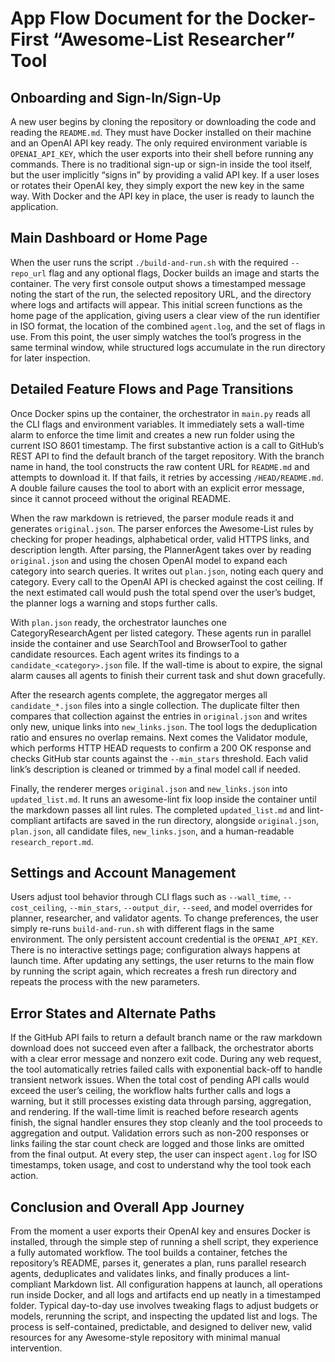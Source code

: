 # App Flow Document for the Docker-First “Awesome-List Researcher” Tool

## Onboarding and Sign-In/Sign-Up
A new user begins by cloning the repository or downloading the code and reading the `README.md`. They must have Docker installed on their machine and an OpenAI API key ready. The only required environment variable is `OPENAI_API_KEY`, which the user exports into their shell before running any commands. There is no traditional sign-up or sign-in inside the tool itself, but the user implicitly “signs in” by providing a valid API key. If a user loses or rotates their OpenAI key, they simply export the new key in the same way. With Docker and the API key in place, the user is ready to launch the application.

## Main Dashboard or Home Page
When the user runs the script `./build-and-run.sh` with the required `--repo_url` flag and any optional flags, Docker builds an image and starts the container. The very first console output shows a timestamped message noting the start of the run, the selected repository URL, and the directory where logs and artifacts will appear. This initial screen functions as the home page of the application, giving users a clear view of the run identifier in ISO format, the location of the combined `agent.log`, and the set of flags in use. From this point, the user simply watches the tool’s progress in the same terminal window, while structured logs accumulate in the run directory for later inspection.

## Detailed Feature Flows and Page Transitions
Once Docker spins up the container, the orchestrator in `main.py` reads all the CLI flags and environment variables. It immediately sets a wall-time alarm to enforce the time limit and creates a new run folder using the current ISO 8601 timestamp. The first substantive action is a call to GitHub’s REST API to find the default branch of the target repository. With the branch name in hand, the tool constructs the raw content URL for `README.md` and attempts to download it. If that fails, it retries by accessing `/HEAD/README.md`. A double failure causes the tool to abort with an explicit error message, since it cannot proceed without the original README.

When the raw markdown is retrieved, the parser module reads it and generates `original.json`. The parser enforces the Awesome-List rules by checking for proper headings, alphabetical order, valid HTTPS links, and description length. After parsing, the PlannerAgent takes over by reading `original.json` and using the chosen OpenAI model to expand each category into search queries. It writes out `plan.json`, noting each query and category. Every call to the OpenAI API is checked against the cost ceiling. If the next estimated call would push the total spend over the user’s budget, the planner logs a warning and stops further calls.

With `plan.json` ready, the orchestrator launches one CategoryResearchAgent per listed category. These agents run in parallel inside the container and use SearchTool and BrowserTool to gather candidate resources. Each agent writes its findings to a `candidate_<category>.json` file. If the wall-time is about to expire, the signal alarm causes all agents to finish their current task and shut down gracefully.

After the research agents complete, the aggregator merges all `candidate_*.json` files into a single collection. The duplicate filter then compares that collection against the entries in `original.json` and writes only new, unique links into `new_links.json`. The tool logs the deduplication ratio and ensures no overlap remains. Next comes the Validator module, which performs HTTP HEAD requests to confirm a 200 OK response and checks GitHub star counts against the `--min_stars` threshold. Each valid link’s description is cleaned or trimmed by a final model call if needed.

Finally, the renderer merges `original.json` and `new_links.json` into `updated_list.md`. It runs an awesome-lint fix loop inside the container until the markdown passes all lint rules. The completed `updated_list.md` and lint-compliant artifacts are saved in the run directory, alongside `original.json`, `plan.json`, all candidate files, `new_links.json`, and a human-readable `research_report.md`.

## Settings and Account Management
Users adjust tool behavior through CLI flags such as `--wall_time`, `--cost_ceiling`, `--min_stars`, `--output_dir`, `--seed`, and model overrides for planner, researcher, and validator agents. To change preferences, the user simply re-runs `build-and-run.sh` with different flags in the same environment. The only persistent account credential is the `OPENAI_API_KEY`. There is no interactive settings page; configuration always happens at launch time. After updating any settings, the user returns to the main flow by running the script again, which recreates a fresh run directory and repeats the process with the new parameters.

## Error States and Alternate Paths
If the GitHub API fails to return a default branch name or the raw markdown download does not succeed even after a fallback, the orchestrator aborts with a clear error message and nonzero exit code. During any web request, the tool automatically retries failed calls with exponential back-off to handle transient network issues. When the total cost of pending API calls would exceed the user’s ceiling, the workflow halts further calls and logs a warning, but it still processes existing data through parsing, aggregation, and rendering. If the wall-time limit is reached before research agents finish, the signal handler ensures they stop cleanly and the tool proceeds to aggregation and output. Validation errors such as non-200 responses or links failing the star count check are logged and those links are omitted from the final output. At every step, the user can inspect `agent.log` for ISO timestamps, token usage, and cost to understand why the tool took each action.

## Conclusion and Overall App Journey
From the moment a user exports their OpenAI key and ensures Docker is installed, through the simple step of running a shell script, they experience a fully automated workflow. The tool builds a container, fetches the repository’s README, parses it, generates a plan, runs parallel research agents, deduplicates and validates links, and finally produces a lint-compliant Markdown list. All configuration happens at launch, all operations run inside Docker, and all logs and artifacts end up neatly in a timestamped folder. Typical day-to-day use involves tweaking flags to adjust budgets or models, rerunning the script, and inspecting the updated list and logs. The process is self-contained, predictable, and designed to deliver new, valid resources for any Awesome-style repository with minimal manual intervention.